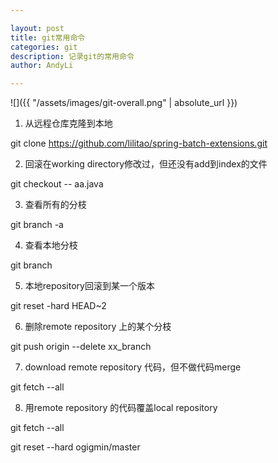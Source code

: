 ```yaml
---

layout: post
title: git常用命令
categories: git
description: 记录git的常用命令
author: AndyLi

---
```


![]({{ "/assets/images/git-overall.png" | absolute_url }})

1. 从远程仓库克隆到本地

git clone https://github.com/lilitao/spring-batch-extensions.git

2. 回滚在working directory修改过，但还没有add到index的文件
 
git checkout -- aa.java

3. 查看所有的分枝
 
git branch -a

4. 查看本地分枝
 
git branch

5. 本地repository回滚到某一个版本
 
git reset -hard HEAD~2

6. 删除remote repository 上的某个分枝

git push origin --delete xx_branch

7. download remote repository 代码，但不做代码merge

git fetch --all

8. 用remote repository 的代码覆盖local repository

git fetch --all

git reset --hard ogigmin/master